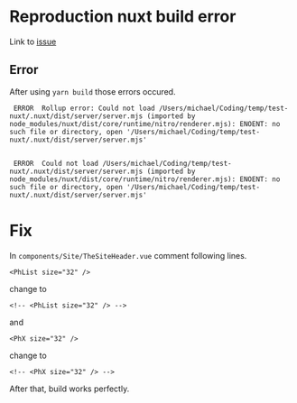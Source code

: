 # Reproduction nuxt build error

Link to [issue](https://github.com/nuxt/framework/issues/5899)

## Error

After using `yarn build` those errors occured.

```
 ERROR  Rollup error: Could not load /Users/michael/Coding/temp/test-nuxt/.nuxt/dist/server/server.mjs (imported by node_modules/nuxt/dist/core/runtime/nitro/renderer.mjs): ENOENT: no such file or directory, open '/Users/michael/Coding/temp/test-nuxt/.nuxt/dist/server/server.mjs'


 ERROR  Could not load /Users/michael/Coding/temp/test-nuxt/.nuxt/dist/server/server.mjs (imported by node_modules/nuxt/dist/core/runtime/nitro/renderer.mjs): ENOENT: no such file or directory, open '/Users/michael/Coding/temp/test-nuxt/.nuxt/dist/server/server.mjs'
```

# Fix

In `components/Site/TheSiteHeader.vue` comment following lines.
```
<PhList size="32" />
```
change to
```
<!-- <PhList size="32" /> -->
```
and
```
<PhX size="32" />
```
change to
```
<!-- <PhX size="32" /> -->
```

After that, build works perfectly.